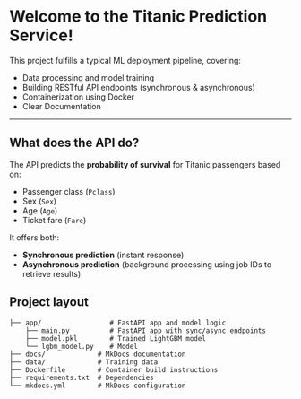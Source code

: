 # Welcome to the Titanic Prediction Service!

This project fulfills a typical ML deployment pipeline, covering:

- Data processing and model training
- Building RESTful API endpoints (synchronous & asynchronous)
- Containerization using Docker
- Clear Documentation

---

## What does the API do?

The API predicts the **probability of survival** for Titanic passengers based on:

- Passenger class (`Pclass`)
- Sex (`Sex`)
- Age (`Age`)
- Ticket fare (`Fare`)

It offers both:

- **Synchronous prediction** (instant response)
- **Asynchronous prediction** (background processing using job IDs to retrieve results)

## Project layout

    ├── app/                 # FastAPI app and model logic
        ├── main.py          # FastAPI app with sync/async endpoints
        ├── model.pkl        # Trained LightGBM model
        └── lgbm_model.py    # Model
    ├── docs/             # MkDocs documentation
    ├── data/             # Training data
    ├── Dockerfile        # Container build instructions
    ├── requirements.txt  # Dependencies
    └── mkdocs.yml        # MkDocs configuration 